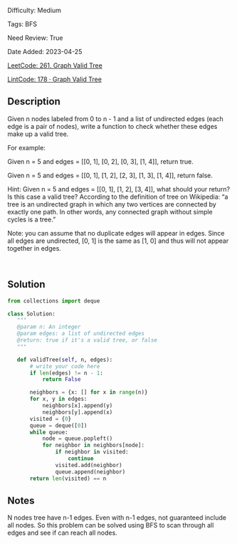 Difficulty: Medium

Tags: BFS

Need Review: True

Date Added: 2023-04-25

[LeetCode: 261. Graph Valid Tree](https://leetcode.com/problems/graph-valid-tree/)

[LintCode: 178 · Graph Valid Tree](https://www.lintcode.com/problem/178/)

## Description 

Given n nodes labeled from 0 to n - 1 and a list of undirected edges (each edge is a pair of nodes),
 write a function to check whether these edges make up a valid tree.

 For example:

 Given n = 5 and edges = [[0, 1], [0, 2], [0, 3], [1, 4]], return true.

 Given n = 5 and edges = [[0, 1], [1, 2], [2, 3], [1, 3], [1, 4]], return false.

 Hint:
 Given n = 5 and edges = [[0, 1], [1, 2], [3, 4]], what should your return?
    Is this case a valid tree?
 According to the definition of tree on Wikipedia: “a tree is an undirected graph in which any two vertices are connected by exactly one path.
    In other words, any connected graph without simple cycles is a tree.”

 Note:
 you can assume that no duplicate edges will appear in edges.
 Since all edges are undirected, [0, 1] is the same as [1, 0] and thus will not appear together in edges.


 

## Solution 
 ```python 
from collections import deque

class Solution:
    """
    @param n: An integer
    @param edges: a list of undirected edges
    @return: true if it's a valid tree, or false
    """

    def validTree(self, n, edges):
        # write your code here
        if len(edges) != n - 1:
            return False

        neighbors = {x: [] for x in range(n)}
        for x, y in edges:
            neighbors[x].append(y)
            neighbors[y].append(x)
        visited = {0}
        queue = deque([0])
        while queue:
            node = queue.popleft()
            for neighbor in neighbors[node]:
                if neighbor in visited:
                    continue
                visited.add(neighbor)
                queue.append(neighbor)
        return len(visited) == n
 ``` 
## Notes
N nodes tree have n-1 edges. Even with n-1 edges, not guaranteed include all nodes. So this problem can be solved using BFS to scan through all edges and see if can reach all nodes.